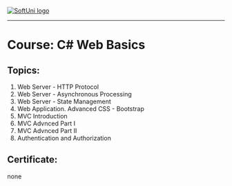 <a href="https://softuni.bg/trainings/courses" rel="Courses">  ![SoftUni logo][logo] <a/>

[logo]: http://innovationstarterbox.bg/wp-content/uploads/2016/05/Softuni_logo_trasparent.png "Logo Title Text 2"

---

# Course: C# Web Basics

## Topics:
01. Web Server - HTTP Protocol
02. Web Server - Asynchronous Processing
03. Web Server - State Management
04. Web Application. Advanced CSS - Bootstrap
05. MVC Introduction
06. MVC Advnced Part I
07. MVC Advnced Part II
08. Authentication and Authorization

## Certificate: 
none
